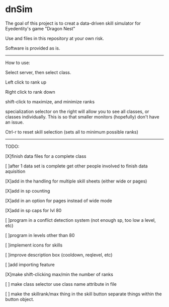 dnSim
=====
The goal of this project is to creat a data-driven skill simulator for Eyedentity's game "Dragon Nest"

Use and files in this repository at your own risk.

Software is provided as is.

-------------------------------------------------------

How to use:

Select server, then select class.

Left click to rank up

Right click to rank down

shift-click to maximize, and minimize ranks

specialization selector on the right will allow you to see all classes, or classes individually.
This is so that smaller monitors (hopefully) don't have an issue. 

Ctrl-r to reset skill selection (sets all to minimum possible ranks)

-------------------------------------------------------

TODO:

[X]finish data files for a complete class

[ ]after 1 data set is complete get other people involved to finish data aquisition

[X]add in the handling for multiple skill sheets (either wide or pages)

[X]add in sp counting

[X]add in an option for pages instead of wide mode

[X]add in sp caps for lvl 80

[ ]program in a conflict detection system (not enough sp, too low a level, etc)

[ ]program in levels other than 80

[ ]implement icons for skills

[ ]improve description box (cooldown, reqlevel, etc)

[ ]add importing feature

[X]make shift-clicking max/min the number of ranks

[ ] make class selector use class name attribute in file

[ ] make the skillrank/max thing in the skill button separate things within the button object.